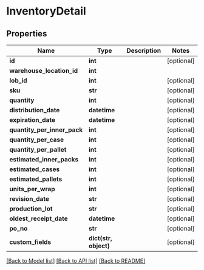 # InventoryDetail

## Properties
Name | Type | Description | Notes
------------ | ------------- | ------------- | -------------
**id** | **int** |  | [optional] 
**warehouse_location_id** | **int** |  | 
**lob_id** | **int** |  | [optional] 
**sku** | **str** |  | [optional] 
**quantity** | **int** |  | [optional] 
**distribution_date** | **datetime** |  | [optional] 
**expiration_date** | **datetime** |  | [optional] 
**quantity_per_inner_pack** | **int** |  | [optional] 
**quantity_per_case** | **int** |  | [optional] 
**quantity_per_pallet** | **int** |  | [optional] 
**estimated_inner_packs** | **int** |  | [optional] 
**estimated_cases** | **int** |  | [optional] 
**estimated_pallets** | **int** |  | [optional] 
**units_per_wrap** | **int** |  | [optional] 
**revision_date** | **str** |  | [optional] 
**production_lot** | **str** |  | [optional] 
**oldest_receipt_date** | **datetime** |  | [optional] 
**po_no** | **str** |  | [optional] 
**custom_fields** | **dict(str, object)** |  | [optional] 

[[Back to Model list]](../README.md#documentation-for-models) [[Back to API list]](../README.md#documentation-for-api-endpoints) [[Back to README]](../README.md)


